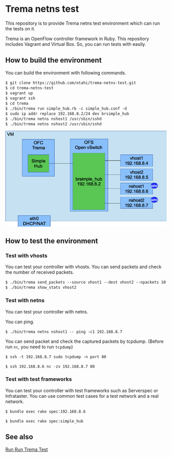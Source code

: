 # Trema netns test

This repository is to provide Trema netns test environment which can run the tests on it.

Trema is an OpenFlow controller framework in Ruby.
This repository includes Vagrant and Virtual Box.
So, you can run tests with easily.

## How to build the environment

You can build the environment with following commands.

```
$ git clone https://github.com/otahi/trema-netns-test.git
$ cd trema-netns-test
$ vagrant up
$ vagrant ssh
$ cd trema
$ ./bin/trema run simple_hub.rb -c simple_hub.conf -d
$ sudo ip addr replace 192.168.8.2/24 dev brsimple_hub
$ ./bin/trema netns nshost1 /usr/sbin/sshd
$ ./bin/trema netns nshost2 /usr/sbin/sshd
```

![Environment](images/environment.png)

## How to test the environment

### Test with vhosts

You can test your controller with vhosts.
You can send packets and check the number of received packets.

```
$ ./bin/trema send_packets --source vhost1 --dest vhost2 --npackets 10
$ ./bin/trema show_stats vhost2
```

### Test with netns

You can test your controller with netns.

You can ping.
```
$ ./bin/trema netns nshost1 -- ping -c1 192.168.8.7
```

You can send packet and check the captured packets by tcpdump.
(Before run `nc`, you need to run `tcpdump`)

```
$ ssh -t 192.168.8.7 sudo tcpdump -n port 80
```

```
$ ssh 192.168.8.6 nc -zv 192.168.8.7 80
```

### Test with test frameworks

You can test your controller with test frameworks such as Serverspec or Infrataster.
You can use common test cases for a test network and a real network.

```
$ bundle exec rake spec:192.168.8.6
```

```
$ bundle exec rake spec:simple_hub
```

## See also

[Run Run Trema Test](http://www.slideshare.net/HiroshiOta2/run-run-trema-test)
